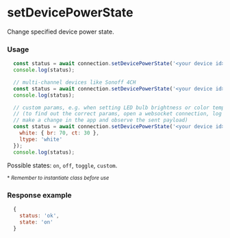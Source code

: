 # setDevicePowerState

Change specified device power state.


### Usage
```js
  const status = await connection.setDevicePowerState('<your device id>', 'on');
  console.log(status);
```

```js
  // multi-channel devices like Sonoff 4CH
  const status = await connection.setDevicePowerState('<your device id>', 'toggle', <channel>);
  console.log(status);
```

```js
  // custom params, e.g. when setting LED bulb brightness or color temperature
  // (to find out the correct params, open a websocket connection, log the data,
  // make a change in the app and observe the sent payload)
  const status = await connection.setDevicePowerState('<your device id>', 'custom', <channel>, {
    white: { br: 70, ct: 30 },
    ltype: 'white'
  });
  console.log(status);
```

Possible states: `on`, `off`, `toggle`, `custom`.

<sup>* _Remember to instantiate class before use_</sup>


### Response example
```js
  {
    status: 'ok',
    state: 'on'
  }
```